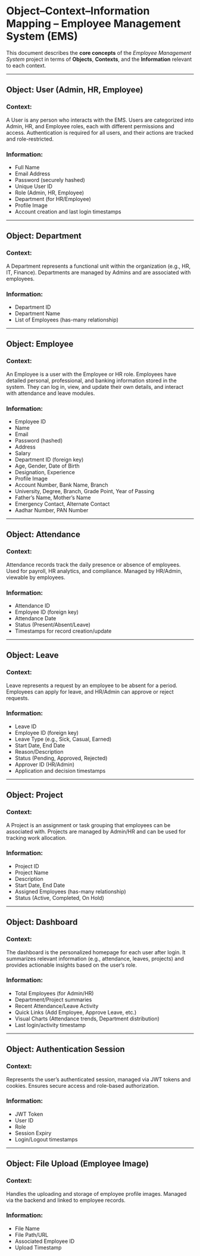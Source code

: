 # Object–Context–Information Mapping – Employee Management System (EMS)

This document describes the **core concepts** of the _Employee Management System_ project in terms of **Objects**, **Contexts**, and the **Information** relevant to each context.

---

## Object: User (Admin, HR, Employee)

### Context:
A User is any person who interacts with the EMS. Users are categorized into Admin, HR, and Employee roles, each with different permissions and access. Authentication is required for all users, and their actions are tracked and role-restricted.

### Information:
- Full Name
- Email Address
- Password (securely hashed)
- Unique User ID
- Role (Admin, HR, Employee)
- Department (for HR/Employee)
- Profile Image
- Account creation and last login timestamps

---

## Object: Department

### Context:
A Department represents a functional unit within the organization (e.g., HR, IT, Finance). Departments are managed by Admins and are associated with employees.

### Information:
- Department ID
- Department Name
- List of Employees (has-many relationship)

---

## Object: Employee

### Context:
An Employee is a user with the Employee or HR role. Employees have detailed personal, professional, and banking information stored in the system. They can log in, view, and update their own details, and interact with attendance and leave modules.

### Information:
- Employee ID
- Name
- Email
- Password (hashed)
- Address
- Salary
- Department ID (foreign key)
- Age, Gender, Date of Birth
- Designation, Experience
- Profile Image
- Account Number, Bank Name, Branch
- University, Degree, Branch, Grade Point, Year of Passing
- Father’s Name, Mother’s Name
- Emergency Contact, Alternate Contact
- Aadhar Number, PAN Number

---

## Object: Attendance

### Context:
Attendance records track the daily presence or absence of employees. Used for payroll, HR analytics, and compliance. Managed by HR/Admin, viewable by employees.

### Information:
- Attendance ID
- Employee ID (foreign key)
- Attendance Date
- Status (Present/Absent/Leave)
- Timestamps for record creation/update

---

## Object: Leave

### Context:
Leave represents a request by an employee to be absent for a period. Employees can apply for leave, and HR/Admin can approve or reject requests.

### Information:
- Leave ID
- Employee ID (foreign key)
- Leave Type (e.g., Sick, Casual, Earned)
- Start Date, End Date
- Reason/Description
- Status (Pending, Approved, Rejected)
- Approver ID (HR/Admin)
- Application and decision timestamps

---

## Object: Project

### Context:
A Project is an assignment or task grouping that employees can be associated with. Projects are managed by Admin/HR and can be used for tracking work allocation.

### Information:
- Project ID
- Project Name
- Description
- Start Date, End Date
- Assigned Employees (has-many relationship)
- Status (Active, Completed, On Hold)

---

## Object: Dashboard

### Context:
The dashboard is the personalized homepage for each user after login. It summarizes relevant information (e.g., attendance, leaves, projects) and provides actionable insights based on the user’s role.

### Information:
- Total Employees (for Admin/HR)
- Department/Project summaries
- Recent Attendance/Leave Activity
- Quick Links (Add Employee, Approve Leave, etc.)
- Visual Charts (Attendance trends, Department distribution)
- Last login/activity timestamp

---

## Object: Authentication Session

### Context:
Represents the user’s authenticated session, managed via JWT tokens and cookies. Ensures secure access and role-based authorization.

### Information:
- JWT Token
- User ID
- Role
- Session Expiry
- Login/Logout timestamps

---

## Object: File Upload (Employee Image)

### Context:
Handles the uploading and storage of employee profile images. Managed via the backend and linked to employee records.

### Information:
- File Name
- File Path/URL
- Associated Employee ID
- Upload Timestamp

